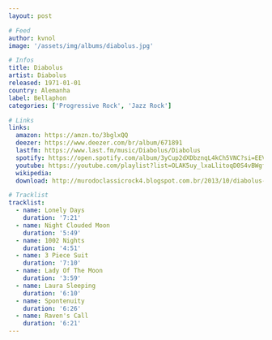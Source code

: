 ```yaml
---
layout: post

# Feed
author: kvnol
image: '/assets/img/albums/diabolus.jpg'

# Infos
title: Diabolus
artist: Diabolus
released: 1971-01-01
country: Alemanha
label: Bellaphon
categories: ['Progressive Rock', 'Jazz Rock']

# Links
links:
  amazon: https://amzn.to/3bglxQQ
  deezer: https://www.deezer.com/br/album/671891
  lastfm: https://www.last.fm/music/Diabolus/Diabolus
  spotify: https://open.spotify.com/album/3yCup2dXDbznqL4kCh5VNC?si=EEVHKSgyQF2KcAH-urPDWA
  youtube: https://youtube.com/playlist?list=OLAK5uy_lxaLlitoqD0S4vBWgfTYMMhjSMI25lt2U
  wikipedia:
  download: http://murodoclassicrock4.blogspot.com.br/2013/10/diabolus-high-tones-1972.html

# Tracklist
tracklist:
  - name: Lonely Days
    duration: '7:21'
  - name: Night Clouded Moon
    duration: '5:49'
  - name: 1002 Nights
    duration: '4:51'
  - name: 3 Piece Suit
    duration: '7:10'
  - name: Lady Of The Moon
    duration: '3:59'
  - name: Laura Sleeping
    duration: '6:10'
  - name: Spontenuity
    duration: '6:26'
  - name: Raven's Call
    duration: '6:21'
---
```

